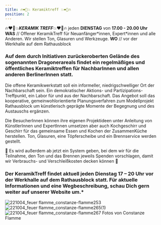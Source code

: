 ```yaml
---
title: 🔥❤️‍🔥💥 Keramiktreff 💥❤️‍🔥🔥
position: 2
---
```


🔥❤️‍🔥💥***KERAMIK  TREFF***💥❤️‍🔥🔥 jeden **DIENSTAG** von **17.00 - 20.00 Uhr** <br> **WAS** // Offener KeramikTreff für
Neuanfänger\*innen, Expert\*innen und alle Anderen. Wir stellen Ton, Glasuren und Werkzeuge. **WO** // vor der Werkhalle auf dem Rathausblock

### Auf dem durch Initiativen zurückeroberten Gelände des sogenannten Dragonerareals findet ein regelmäßiges und öffentliches Keramiktreffen für NachbarInnen und allen anderen BerlinerInnen statt.

Die offene Keramikwerkstatt soll ein informeller, niedrigschwelliger Ort der Nachbarschaft sein. Ein demokratischer Aktions- und Partizipations-Treffpunkt, ein Labor für und aus der Nachbarschaft. Das Angebot soll das kooperative, gemeinwohlorientierte Planungsverfahren zum Modellprojekt Rathausblock um künstlerisch geprägte Momente der Begegnung und des Austauschs ergänzen.

Die BesucherInnen können ihre eigenen Projektideen unter Anleitung von KünstlerInnen und ExpertInnen umsetzen aber auch Kochgeschirr und
Geschirr für das gemeinsame Essen und Kochen der ZusammenKüche herstellen. Ton, Glasuren, eine Töpferscheibe und ein Brennservice werden gestellt.

🌴 Es wird außerdem ab jetzt ein System geben, bei dem wir für die Teilnahme, den Ton und das Brennen jeweils Spenden vorschlagen, damit wir Verbrauchs- und Verschleißkosten decken können 💸

### Der KeramikTreff findet aktuell jeden Dienstag 17 – 20 Uhr vor der Werkhalle auf dem Rathausblock statt. Für aktuelle Informationen und eine Wegbeschreibung, schau Dich gern weiter auf unserer Website um.*


![221004_feuer flamme_constanze-flamme253](https://user-images.githubusercontent.com/115560099/208246049-446271e5-f6d3-48e0-b431-dfd2fae6af58.jpg)
![221004_feuer flamme_constanze-flamme265(1)](https://user-images.githubusercontent.com/115560099/208246050-bef93390-ba12-49c8-bed3-420424f5fe07.jpg)
![221004_feuer flamme_constanze-flamme267](https://user-images.githubusercontent.com/115560099/208246055-98f761f1-14a8-4daf-acf0-ec44134737cd.jpg)
Fotos von Constanze Flamme
